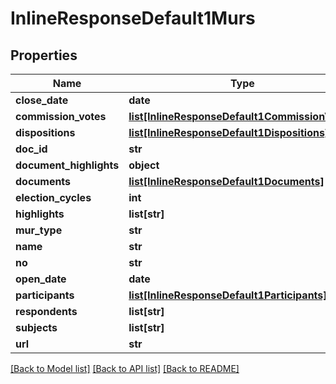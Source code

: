# InlineResponseDefault1Murs

## Properties
Name | Type | Description | Notes
------------ | ------------- | ------------- | -------------
**close_date** | **date** |  | [optional]
**commission_votes** | [**list[InlineResponseDefault1CommissionVotes]**](InlineResponseDefault1CommissionVotes.md) |  | [optional]
**dispositions** | [**list[InlineResponseDefault1Dispositions]**](InlineResponseDefault1Dispositions.md) |  | [optional]
**doc_id** | **str** |  | [optional]
**document_highlights** | **object** |  | [optional]
**documents** | [**list[InlineResponseDefault1Documents]**](InlineResponseDefault1Documents.md) |  | [optional]
**election_cycles** | **int** |  | [optional]
**highlights** | **list[str]** |  | [optional]
**mur_type** | **str** |  | [optional]
**name** | **str** |  | [optional]
**no** | **str** |  | [optional]
**open_date** | **date** |  | [optional]
**participants** | [**list[InlineResponseDefault1Participants]**](InlineResponseDefault1Participants.md) |  | [optional]
**respondents** | **list[str]** |  | [optional]
**subjects** | **list[str]** |  | [optional]
**url** | **str** |  | [optional]

[[Back to Model list]](../README.md#documentation-for-models) [[Back to API list]](../README.md#documentation-for-api-endpoints) [[Back to README]](../README.md)

